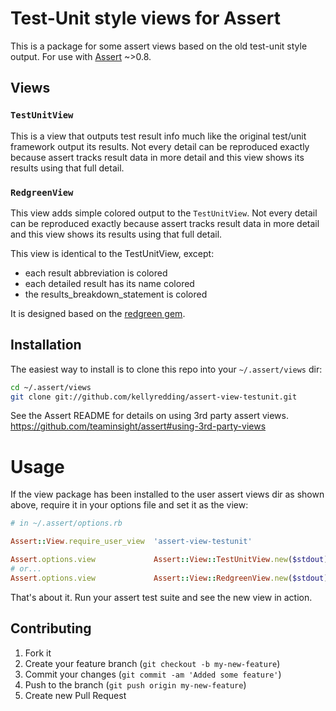 # Test-Unit style views for Assert

This is a package for some assert views based on the old test-unit style output.  For use with [Assert](https://github.com/teaminsight/assert) ~>0.8.

## Views

### `TestUnitView`

This is a view that outputs test result info much like the original test/unit framework output its results.  Not every detail can be reproduced exactly because assert tracks result data in more detail and this view shows its results using that full detail.

### `RedgreenView`

This view adds simple colored output to the `TestUnitView`.  Not every
detail can be reproduced exactly because assert tracks result data in more
detail and this view shows its results using that full detail.

This view is identical to the TestUnitView, except:
- each result abbreviation is colored
- each detailed result has its name colored
- the results_breakdown_statement is colored

It is designed based on the [redgreen gem](https://rubygems.org/gems/redgreen).

## Installation

The easiest way to install is to clone this repo into your `~/.assert/views` dir:

```sh
cd ~/.assert/views
git clone git://github.com/kellyredding/assert-view-testunit.git
```

See the Assert README for details on using 3rd party assert views.  https://github.com/teaminsight/assert#using-3rd-party-views

# Usage

If the view package has been installed to the user assert views dir as shown above, require it in your options file and set it as the view:

```ruby
# in ~/.assert/options.rb

Assert::View.require_user_view  'assert-view-testunit'

Assert.options.view             Assert::View::TestUnitView.new($stdout)
# or...
Assert.options.view             Assert::View::RedgreenView.new($stdout)
```

That's about it.  Run your assert test suite and see the new view in action.

## Contributing

1. Fork it
2. Create your feature branch (`git checkout -b my-new-feature`)
3. Commit your changes (`git commit -am 'Added some feature'`)
4. Push to the branch (`git push origin my-new-feature`)
5. Create new Pull Request
